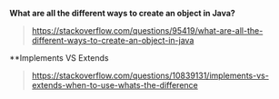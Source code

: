 **What are all the different ways to create an object in Java?**
> https://stackoverflow.com/questions/95419/what-are-all-the-different-ways-to-create-an-object-in-java

**Implements VS Extends
> https://stackoverflow.com/questions/10839131/implements-vs-extends-when-to-use-whats-the-difference
